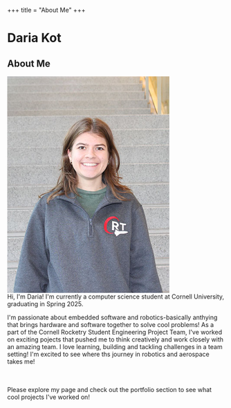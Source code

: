 +++
title = "About Me" 
+++
                                  

# Daria Kot

## About Me
<img src="/files/Daria.jpg#no-hover#start" alt="Picture of Daria" style="display:block;">
Hi, I'm Daria! I'm currently a computer science student at Cornell University, graduating in Spring 2025.

I'm passionate about embedded software and robotics-basically anthying that brings hardware and software together to solve cool problems! As a part of the Cornell Rocketry Student Engineering Project Team, I've worked on exciting pojects that pushed me to think creatively and work closely with an amazing team. I love learning, building and tackling challenges in a team setting! I'm excited to see where ths journey in robotics and aerospace takes me!  
<br />
<br />

Please explore my page and check out the portfolio section to see what cool projects I've worked on!

